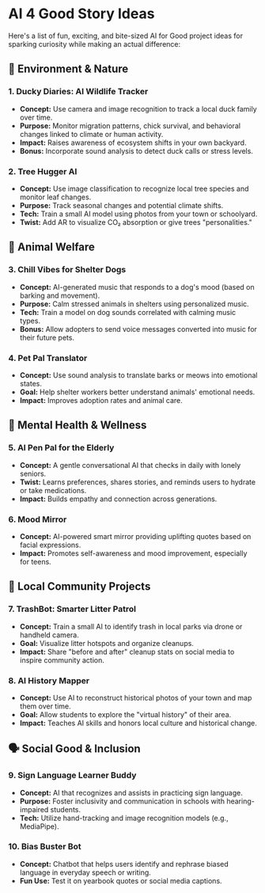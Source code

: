 # AI 4 Good Story Ideas

Here's a list of fun, exciting, and bite-sized AI for Good project ideas for sparking curiosity while making an actual difference:

## 🐣 Environment & Nature

### 1. Ducky Diaries: AI Wildlife Tracker
- **Concept:** Use camera and image recognition to track a local duck family over time.
- **Purpose:** Monitor migration patterns, chick survival, and behavioral changes linked to climate or human activity.
- **Impact:** Raises awareness of ecosystem shifts in your own backyard.
- **Bonus:** Incorporate sound analysis to detect duck calls or stress levels.

### 2. Tree Hugger AI
- **Concept:** Use image classification to recognize local tree species and monitor leaf changes.
- **Purpose:** Track seasonal changes and potential climate shifts.
- **Tech:** Train a small AI model using photos from your town or schoolyard.
- **Twist:** Add AR to visualize CO₂ absorption or give trees "personalities."

## 🐶 Animal Welfare

### 3. Chill Vibes for Shelter Dogs
- **Concept:** AI-generated music that responds to a dog's mood (based on barking and movement).
- **Purpose:** Calm stressed animals in shelters using personalized music.
- **Tech:** Train a model on dog sounds correlated with calming music types.
- **Bonus:** Allow adopters to send voice messages converted into music for their future pets.

### 4. Pet Pal Translator
- **Concept:** Use sound analysis to translate barks or meows into emotional states.
- **Goal:** Help shelter workers better understand animals' emotional needs.
- **Impact:** Improves adoption rates and animal care.

## 🧠 Mental Health & Wellness

### 5. AI Pen Pal for the Elderly
- **Concept:** A gentle conversational AI that checks in daily with lonely seniors.
- **Twist:** Learns preferences, shares stories, and reminds users to hydrate or take medications.
- **Impact:** Builds empathy and connection across generations.

### 6. Mood Mirror
- **Concept:** AI-powered smart mirror providing uplifting quotes based on facial expressions.
- **Impact:** Promotes self-awareness and mood improvement, especially for teens.

## 🧽 Local Community Projects

### 7. TrashBot: Smarter Litter Patrol
- **Concept:** Train a small AI to identify trash in local parks via drone or handheld camera.
- **Goal:** Visualize litter hotspots and organize cleanups.
- **Impact:** Share "before and after" cleanup stats on social media to inspire community action.

### 8. AI History Mapper
- **Concept:** Use AI to reconstruct historical photos of your town and map them over time.
- **Goal:** Allow students to explore the "virtual history" of their area.
- **Impact:** Teaches AI skills and honors local culture and historical change.

## 🗣️ Social Good & Inclusion

### 9. Sign Language Learner Buddy
- **Concept:** AI that recognizes and assists in practicing sign language.
- **Purpose:** Foster inclusivity and communication in schools with hearing-impaired students.
- **Tech:** Utilize hand-tracking and image recognition models (e.g., MediaPipe).

### 10. Bias Buster Bot
- **Concept:** Chatbot that helps users identify and rephrase biased language in everyday speech or writing.
- **Fun Use:** Test it on yearbook quotes or social media captions.
